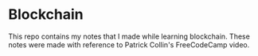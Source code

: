# Blockchain
This repo contains my notes that I made while learning blockchain. These notes were made with reference to Patrick Collin's FreeCodeCamp video.
